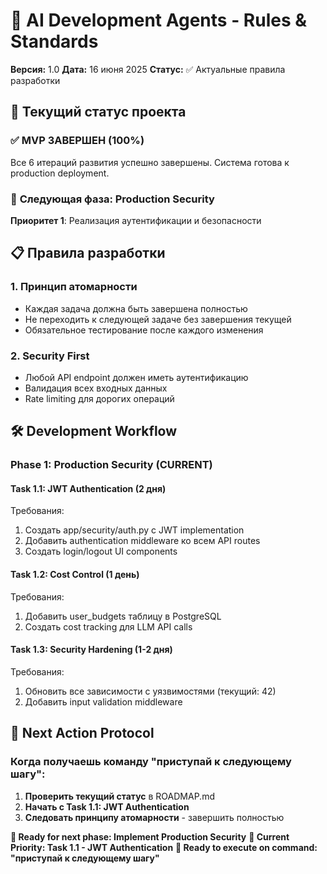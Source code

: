 # 🤖 AI Development Agents - Rules & Standards

**Версия:** 1.0
**Дата:** 16 июня 2025
**Статус:** ✅ Актуальные правила разработки

## 🎯 **Текущий статус проекта**

### ✅ **MVP ЗАВЕРШЕН (100%)**
Все 6 итераций развития успешно завершены. Система готова к production deployment.

### 🚀 **Следующая фаза: Production Security**
**Приоритет 1**: Реализация аутентификации и безопасности

## 📋 **Правила разработки**

### **1. Принцип атомарности**
- Каждая задача должна быть завершена полностью
- Не переходить к следующей задаче без завершения текущей
- Обязательное тестирование после каждого изменения

### **2. Security First**
- Любой API endpoint должен иметь аутентификацию
- Валидация всех входных данных
- Rate limiting для дорогих операций

## 🛠️ **Development Workflow**

### **Phase 1: Production Security (CURRENT)**

#### **Task 1.1: JWT Authentication (2 дня)**
Требования:
1. Создать app/security/auth.py с JWT implementation
2. Добавить authentication middleware ко всем API routes
3. Создать login/logout UI components

#### **Task 1.2: Cost Control (1 день)**
Требования:
1. Добавить user_budgets таблицу в PostgreSQL
2. Создать cost tracking для LLM API calls

#### **Task 1.3: Security Hardening (1-2 дня)**
Требования:
1. Обновить все зависимости с уязвимостями (текущий: 42)
2. Добавить input validation middleware

## 🎯 **Next Action Protocol**

### **Когда получаешь команду "приступай к следующему шагу":**

1. **Проверить текущий статус** в ROADMAP.md
2. **Начать с Task 1.1: JWT Authentication**
3. **Следовать принципу атомарности** - завершить полностью

**🎯 Ready for next phase: Implement Production Security**
**📝 Current Priority: Task 1.1 - JWT Authentication**
**🚀 Ready to execute on command: "приступай к следующему шагу"**